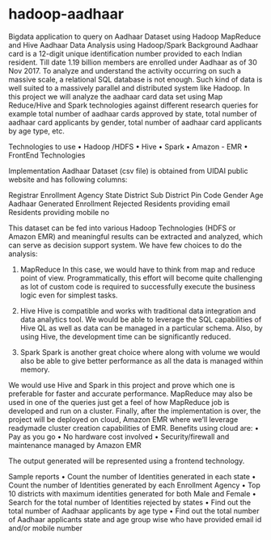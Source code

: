 # hadoop-aadhaar
Bigdata application to query on Aadhaar Dataset using Hadoop MapReduce and Hive
Aadhaar Data Analysis using Hadoop/Spark
Background
Aadhaar card is a 12-digit unique identification number provided to each Indian resident. Till date 1.19 billion members are enrolled under Aadhaar as of 30 Nov 2017. To analyze and understand the activity occurring on such a massive scale, a relational SQL database is not enough. Such kind of data is well suited to a massively parallel and distributed system like Hadoop. 
In this project we will analyze the aadhaar card data set using Map Reduce/Hive and Spark technologies against different research queries for example total number of aadhaar cards approved by state, total number of aadhaar card applicants by gender, total number of aadhaar card applicants by age type, etc.

Technologies to use
•	Hadoop /HDFS
•	Hive 
•	Spark
•	Amazon - EMR
•	FrontEnd Technologies

Implementation
Aadhaar Dataset (csv file) is obtained from UIDAI public website and has following columns:

Registrar	Enrollment Agency	State	District	Sub District	Pin Code	Gender	Age	Aadhaar Generated	Enrollment Rejected	Residents providing email	Residents providing mobile no

This dataset can be fed into various Hadoop Technologies (HDFS or Amazon EMR) and meaningful results can be extracted and analyzed, which can serve as decision support system. 
We have few choices to do the analysis:
1.	MapReduce
In this case, we would have to think from map and reduce point of view. Programmatically, this effort will become quite challenging as lot of custom code is required to successfully execute the business logic even for simplest tasks. 

2.	Hive
Hive is compatible and works with traditional data integration and data analytics tool. We would be able to leverage the SQL capabilities of Hive QL as well as data can be managed in a particular schema. Also, by using Hive, the development time can be significantly reduced.

3.	Spark
Spark is another great choice where along with volume we would also be able to give better performance as all the data is managed within memory.

We would use Hive and Spark in this project and prove which one is preferable for faster and accurate performance. MapReduce may also be used in one of the queries just get a feel of how MapReduce job is developed and run on a cluster.
Finally, after the implementation is over, the project will be deployed on cloud, Amazon EMR where we’ll leverage readymade cluster creation capabilities of EMR. 
Benefits using cloud are:
•	Pay as you go
•	No hardware cost involved
•	Security/firewall and maintenance managed by Amazon EMR

The output generated will be represented using a frontend technology.

Sample reports
•	Count the number of Identities generated in each state
•	Count the number of Identities generated by each Enrollment Agency
•	Top 10 districts with maximum identities generated for both Male and Female
•	Search for the total number of Identities rejected by states
•	Find out the total number of Aadhaar applicants by age type
•	Find out the total number of Aadhaar applicants state and age group wise who have provided email id and/or mobile number

